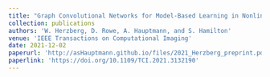 ```yaml
---
title: "Graph Convolutional Networks for Model-Based Learning in Nonlinear Inverse Problems"
collection: publications
authors: 'W. Herzberg, D. Rowe, A. Hauptmann, and S. Hamilton'
venue: 'IEEE Transactions on Computational Imaging'
date: 2021-12-02
paperurl: 'http://asHauptmann.github.io/files/2021_Herzberg_preprint.pdf'
paperlink: 'https://doi.org/10.1109/TCI.2021.3132190'
---
```

